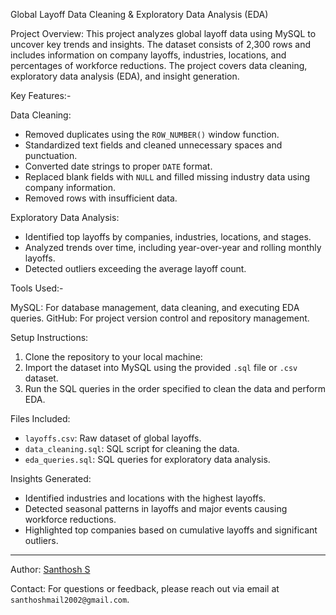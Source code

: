 Global Layoff Data Cleaning & Exploratory Data Analysis (EDA)

Project Overview:
This project analyzes global layoff data using MySQL to uncover key trends and insights. 
The dataset consists of 2,300 rows and includes information on company layoffs, industries, locations, and percentages of workforce reductions. 
The project covers data cleaning, exploratory data analysis (EDA), and insight generation.



Key Features:-

Data Cleaning:
* Removed duplicates using the `ROW_NUMBER()` window function.
* Standardized text fields and cleaned unnecessary spaces and punctuation.
* Converted date strings to proper `DATE` format.
* Replaced blank fields with `NULL` and filled missing industry data using company information.
* Removed rows with insufficient data.

Exploratory Data Analysis:
* Identified top layoffs by companies, industries, locations, and stages.
* Analyzed trends over time, including year-over-year and rolling monthly layoffs.
* Detected outliers exceeding the average layoff count.



Tools Used:-

MySQL: For database management, data cleaning, and executing EDA queries.
GitHub: For project version control and repository management.



Setup Instructions:

1. Clone the repository to your local machine:
2. Import the dataset into MySQL using the provided `.sql` file or `.csv` dataset.
3. Run the SQL queries in the order specified to clean the data and perform EDA.



Files Included:

* `layoffs.csv`: Raw dataset of global layoffs.
* `data_cleaning.sql`: SQL script for cleaning the data.
* `eda_queries.sql`: SQL queries for exploratory data analysis.



Insights Generated:

* Identified industries and locations with the highest layoffs.
* Detected seasonal patterns in layoffs and major events causing workforce reductions.
* Highlighted top companies based on cumulative layoffs and significant outliers.



---

Author: [Santhosh S](https://github.com/santhoshs002)

Contact: For questions or feedback, please reach out via email at `santhoshmail2002@gmail.com`.
